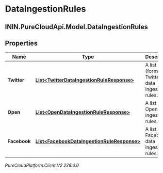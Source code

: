 # DataIngestionRules

## ININ.PureCloudApi.Model.DataIngestionRules

## Properties

|Name | Type | Description | Notes|
|------------ | ------------- | ------------- | -------------|
| **Twitter** | [**List&lt;TwitterDataIngestionRuleResponse&gt;**](TwitterDataIngestionRuleResponse) | A list of X (formally Twitter) data ingestion rules. | [optional] |
| **Open** | [**List&lt;OpenDataIngestionRuleResponse&gt;**](OpenDataIngestionRuleResponse) | A list of Open data ingestion rules. | [optional] |
| **Facebook** | [**List&lt;FacebookDataIngestionRuleResponse&gt;**](FacebookDataIngestionRuleResponse) | A list of Facebook data ingestion rules. | [optional] |



_PureCloudPlatform.Client.V2 228.0.0_
